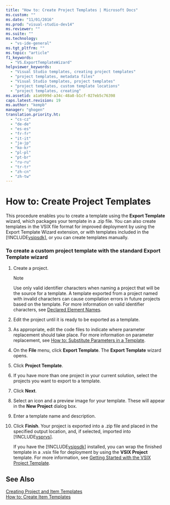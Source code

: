 ```yaml
---
title: "How to: Create Project Templates | Microsoft Docs"
ms.custom: ""
ms.date: "11/01/2016"
ms.prod: "visual-studio-dev14"
ms.reviewer: ""
ms.suite: ""
ms.technology: 
  - "vs-ide-general"
ms.tgt_pltfrm: ""
ms.topic: "article"
f1_keywords: 
  - "VS.ExportTemplateWizard"
helpviewer_keywords: 
  - "Visual Studio templates, creating project templates"
  - "project templates, metadata files"
  - "Visual Studio templates, project templates"
  - "project templates, custom template locations"
  - "project templates, creating"
ms.assetid: a1a6999d-a34c-48a8-b1cf-027eb5c76398
caps.latest.revision: 19
ms.author: "kempb"
manager: "ghogen"
translation.priority.ht: 
  - "cs-cz"
  - "de-de"
  - "es-es"
  - "fr-fr"
  - "it-it"
  - "ja-jp"
  - "ko-kr"
  - "pl-pl"
  - "pt-br"
  - "ru-ru"
  - "tr-tr"
  - "zh-cn"
  - "zh-tw"
---
```

# How to: Create Project Templates
This procedure enables you to create a template using the **Export Template** wizard, which packages your template in a .zip file. You can also create templates in the VSIX file format for improved deployment by using the Export Template Wizard extension, or with templates included in the [!INCLUDE[vsipsdk](../extensibility/includes/vsipsdk_md.md)], or you can create templates manually.  
  
### To create a custom project template with the standard Export Template wizard  
  
1.  Create a project.  
  
    > [!NOTE]
    >  Use only valid identifier characters when naming a project that will be the source for a template. A template exported from a project named with invalid characters can cause compilation errors in future projects based on the template. For more information on valid identifier characters, see [Declared Element Names](/dotnet/visual-basic/programming-guide/language-features/declared-elements/declared-element-names).  
  
2.  Edit the project until it is ready to be exported as a template.  
  
3.  As appropriate, edit the code files to indicate where parameter replacement should take place. For more information on parameter replacement, see [How to: Substitute Parameters in a Template](../ide/how-to-substitute-parameters-in-a-template.md).  
  
4.  On the **File** menu, click **Export Template**. The **Export Template** wizard opens.  
  
5.  Click **Project Template**.  
  
6.  If you have more than one project in your current solution, select the projects you want to export to a template.  
  
7.  Click **Next**.  
  
8.  Select an icon and a preview image for your template. These will appear in the **New Project** dialog box.  
  
9. Enter a template name and description.  
  
10. Click **Finish**. Your project is exported into a .zip file and placed in the specified output location, and, if selected, imported into [!INCLUDE[vsprvs](../code-quality/includes/vsprvs_md.md)].  
  
     If you have the [!INCLUDE[vsipsdk](../extensibility/includes/vsipsdk_md.md)] installed, you can wrap the finished template in a .vsix file for deployment by using the **VSIX Project** template. For more information, see [Getting Started with the VSIX Project Template](../extensibility/getting-started-with-the-vsix-project-template.md).  
  
## See Also  
 [Creating Project and Item Templates](../ide/creating-project-and-item-templates.md)   
 [How to: Create Item Templates](../ide/how-to-create-item-templates.md)